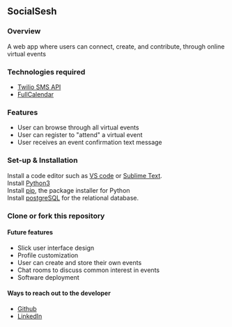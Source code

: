 ## SocialSesh

### Overview

A web app where users can connect, create, and contribute, through online virtual events

### Technologies required 

- [Twilio SMS API](https://www.twilio.com/docs/sms/api)
- [FullCalendar](https://fullcalendar.io)

### Features

- User can browse through all virtual events
- User can register to "attend" a virtual event
- User receives an event confirmation text message

### Set-up & Installation

Install a code editor such as [VS code](https://code.visualstudio.com/download) or [Sublime Text](https://www.sublimetext.com/).<br>
Install [Python3](https://www.python.org/downloads/mac-osx/)<br>
Install [pip](https://pip.pypa.io/en/stable/installing/), the package installer for Python <br>
Install [postgreSQL](https://www.postgresql.org/) for the relational database.<br>

### Clone or fork this repository




#### Future features

- Slick user interface design
- Profile customization
- User can create and store their own events
- Chat rooms to discuss common interest in events
- Software deployment

#### Ways to reach out to the developer

- [Github](https://github.com/senseofsteph)
- [LinkedIn](https://www.linkedin.com/in/senseofsteph/)

